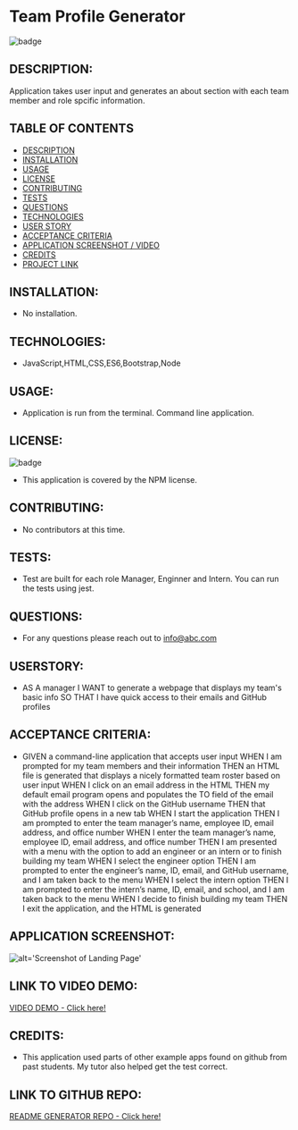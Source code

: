 
# Team Profile Generator
![badge](https://img.shields.io/badge/license-NPM-brightgreen)

## DESCRIPTION:<a name="description"></a>
Application takes user input and generates an about section with each team member and role spcific information.

## TABLE OF CONTENTS
- [DESCRIPTION](#description)
- [INSTALLATION](#installation)
- [USAGE](#usage)
- [LICENSE](#license)
- [CONTRIBUTING](#contributing)
- [TESTS](#tests)
- [QUESTIONS](#questions)
- [TECHNOLOGIES](#technologies)
- [USER STORY](#userstory)
- [ACCEPTANCE CRITERIA](#acceptance)
- [APPLICATION SCREENSHOT / VIDEO](#screenshot)
- [CREDITS](#credits)
- [PROJECT LINK](#repo)

## INSTALLATION:<a name="installation"></a>
* No installation.  

## TECHNOLOGIES:<a name="technologies"></a>
* JavaScript,HTML,CSS,ES6,Bootstrap,Node

## USAGE:<a name="usage"></a>
* Application is run from the terminal.  Command line application.

## LICENSE:<a name="license"></a>
![badge](https://img.shields.io/badge/license-NPM-brightgreen)
<br />
* This application is covered by the NPM license. 

## CONTRIBUTING:<a name="contributing"></a>
* No contributors at this time.

## TESTS:<a name="tests"></a>
* Test are built for each role Manager, Enginner and Intern.  You can run the tests using jest.

## QUESTIONS:<a name="questions"></a>
* For any questions please reach out to info@abc.com

## USERSTORY:<a name="userstory"></a>
* AS A manager
I WANT to generate a webpage that displays my team's basic info
SO THAT I have quick access to their emails and GitHub profiles

## ACCEPTANCE CRITERIA:<a name="acceptance"></a>
* GIVEN a command-line application that accepts user input
WHEN I am prompted for my team members and their information
THEN an HTML file is generated that displays a nicely formatted team roster based on user input
WHEN I click on an email address in the HTML
THEN my default email program opens and populates the TO field of the email with the address
WHEN I click on the GitHub username
THEN that GitHub profile opens in a new tab
WHEN I start the application
THEN I am prompted to enter the team manager’s name, employee ID, email address, and office number
WHEN I enter the team manager’s name, employee ID, email address, and office number
THEN I am presented with a menu with the option to add an engineer or an intern or to finish building my team
WHEN I select the engineer option
THEN I am prompted to enter the engineer’s name, ID, email, and GitHub username, and I am taken back to the menu
WHEN I select the intern option
THEN I am prompted to enter the intern’s name, ID, email, and school, and I am taken back to the menu
WHEN I decide to finish building my team
THEN I exit the application, and the HTML is generated

## APPLICATION SCREENSHOT:<a name="screenshot"></a>
![alt='Screenshot of Landing Page'](./assets/screenshot.png)

## LINK TO VIDEO DEMO:<a name="video"></a>
[VIDEO DEMO - Click here!]( https://github.com/mcelhatton/team-profile-generator)
   
## CREDITS:<a name="credits"></a>
* This application used parts of other example apps found on github from past students.  My tutor also helped get the test correct.

## LINK TO GITHUB REPO:<a name="repo"></a>
[README GENERATOR REPO - Click here!]( https://github.com/mcelhatton/team-profile-generator)
  